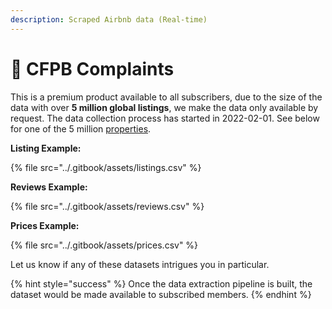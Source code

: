 ```yaml
---
description: Scraped Airbnb data (Real-time)
---
```


# 🧏 CFPB Complaints

This is a premium product available to all subscribers, due to the size of the data with over **5 million global listings**, we make the data only available by request. The data collection process has started in 2022-02-01. See below for one of the 5 million [properties](https://www.airbnb.com/rooms/58506).&#x20;



**Listing Example:**

{% file src="../.gitbook/assets/listings.csv" %}

**Reviews Example:**

{% file src="../.gitbook/assets/reviews.csv" %}

**Prices Example:**

{% file src="../.gitbook/assets/prices.csv" %}

Let us know if any of these datasets intrigues you in particular.&#x20;

{% hint style="success" %}
Once the data extraction pipeline is built, the dataset would be made available to subscribed members.
{% endhint %}
